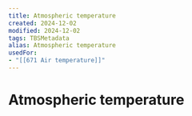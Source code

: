 ```yaml
---
title: Atmospheric temperature
created: 2024-12-02
modified: 2024-12-02
tags: TBSMetadata
alias: Atmospheric temperature
usedFor:
- "[[671 Air temperature]]"
---
```

# Atmospheric temperature
